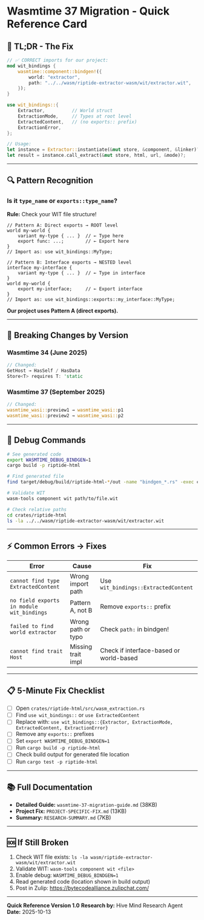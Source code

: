 # Wasmtime 37 Migration - Quick Reference Card

## 🎯 TL;DR - The Fix

```rust
// ✅ CORRECT imports for our project:
mod wit_bindings {
    wasmtime::component::bindgen!({
        world: "extractor",
        path: "../../wasm/riptide-extractor-wasm/wit/extractor.wit",
    });
}

use wit_bindings::{
    Extractor,          // World struct
    ExtractionMode,     // Types at root level
    ExtractedContent,   // (no exports:: prefix)
    ExtractionError,
};

// Usage:
let instance = Extractor::instantiate(&mut store, &component, &linker)?;
let result = instance.call_extract(&mut store, html, url, &mode)?;
```

---

## 🔍 Pattern Recognition

### Is it `type_name` or `exports::type_name`?

**Rule:** Check your WIT file structure!

```wit
// Pattern A: Direct exports → ROOT level
world my-world {
    variant my-type { ... }  // ← Type here
    export func: ...;        // ← Export here
}
// Import as: use wit_bindings::MyType;

// Pattern B: Interface exports → NESTED level
interface my-interface {
    variant my-type { ... }  // ← Type in interface
}
world my-world {
    export my-interface;     // ← Export interface
}
// Import as: use wit_bindings::exports::my_interface::MyType;
```

**Our project uses Pattern A (direct exports).**

---

## 🚨 Breaking Changes by Version

### Wasmtime 34 (June 2025)
```rust
// Changed:
GetHost → HasSelf / HasData
Store<T> requires T: 'static
```

### Wasmtime 37 (September 2025)
```rust
// Changed:
wasmtime_wasi::preview1 → wasmtime_wasi::p1
wasmtime_wasi::preview2 → wasmtime_wasi::p2
```

---

## 🔧 Debug Commands

```bash
# See generated code
export WASMTIME_DEBUG_BINDGEN=1
cargo build -p riptide-html

# Find generated file
find target/debug/build/riptide-html-*/out -name "bindgen_*.rs" -exec cat {} \; | less

# Validate WIT
wasm-tools component wit path/to/file.wit

# Check relative paths
cd crates/riptide-html
ls -la ../../wasm/riptide-extractor-wasm/wit/extractor.wit
```

---

## ⚡ Common Errors → Fixes

| Error | Cause | Fix |
|-------|-------|-----|
| `cannot find type ExtractedContent` | Wrong import path | Use `wit_bindings::ExtractedContent` |
| `no field exports in module wit_bindings` | Pattern A, not B | Remove `exports::` prefix |
| `failed to find world extractor` | Wrong path or typo | Check `path:` in bindgen! |
| `cannot find trait Host` | Missing trait impl | Check if interface-based or world-based |

---

## 📋 5-Minute Fix Checklist

- [ ] Open `crates/riptide-html/src/wasm_extraction.rs`
- [ ] Find `use wit_bindings::` or `use ExtractedContent`
- [ ] Replace with: `use wit_bindings::{Extractor, ExtractionMode, ExtractedContent, ExtractionError}`
- [ ] Remove any `exports::` prefixes
- [ ] Set `export WASMTIME_DEBUG_BINDGEN=1`
- [ ] Run `cargo build -p riptide-html`
- [ ] Check build output for generated file location
- [ ] Run `cargo test -p riptide-html`

---

## 📚 Full Documentation

- **Detailed Guide:** `wasmtime-37-migration-guide.md` (38KB)
- **Project Fix:** `PROJECT-SPECIFIC-FIX.md` (13KB)
- **Summary:** `RESEARCH-SUMMARY.md` (7KB)

---

## 🆘 If Still Broken

1. Check WIT file exists: `ls -la wasm/riptide-extractor-wasm/wit/extractor.wit`
2. Validate WIT: `wasm-tools component wit <file>`
3. Enable debug: `WASMTIME_DEBUG_BINDGEN=1`
4. Read generated code (location shown in build output)
5. Post in Zulip: https://bytecodealliance.zulipchat.com/

---

**Quick Reference Version 1.0**
**Research by:** Hive Mind Research Agent
**Date:** 2025-10-13
